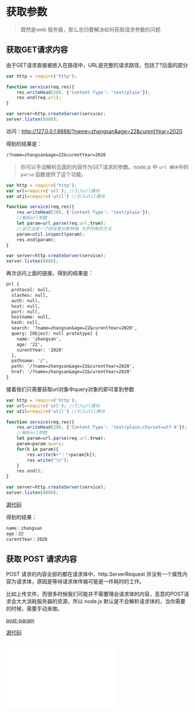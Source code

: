 # 获取参数

> 既然是web 服务器，那么总归要解决如何获取请求参数的问题



## 获取GET请求内容

由于GET请求直接被嵌入在路径中，URL是完整的请求路径，包括了?后面的部分

```js
var http = require('http');

function service(req,res){
	res.writeHead(200, {'Content-Type': 'text/plain'});
	res.end(req.url);
}

var server=http.createServer(service);
server.listen(8888);
```

访问：http://127.0.0.1:8888/?name=zhangsan&age=22&curentYear=2020

得到的结果是：

```txt
/?name=zhangsan&age=22&curentYear=2020
```



> 你可以手动解析后面的内容作为GET请求的参数。node.js 中 `url 模块`中的 `parse` 函数提供了这个功能。

```js
var http = require('http');
var url=require('url'); //引入url模块
var util=require('util') //引入util模块

function service(req,res){
	res.writeHead(200, {'Content-Type': 'text/plain'});
	//解析url参数
	let param=url.parse(req.url,true);
	//该方法是一个将任意对象转换 为字符串的方法
	param=util.inspect(param);
	res.end(param);
}

var server=http.createServer(service);
server.listen(8888);
```

再次访问上面的链接，得到的结果是：

```txt
Url {
  protocol: null,
  slashes: null,
  auth: null,
  host: null,
  port: null,
  hostname: null,
  hash: null,
  search: '?name=zhangsan&age=22&curentYear=2020',
  query: [Object: null prototype] {
    name: 'zhangsan',
    age: '22',
    curentYear: '2020'
  },
  pathname: '/',
  path: '/?name=zhangsan&age=22&curentYear=2020',
  href: '/?name=zhangsan&age=22&curentYear=2020'
}
```

接着我们只需要获取url对象中query对象的即可拿到参数

```js
var http = require('http');
var url=require('url'); //引入url模块
var util=require('util') //引入util模块

function service(req,res){
	res.writeHead(200, {'Content-Type': 'text/plain;charset=utf-8'});
	//解析url参数
	let param=url.parse(req.url,true);
	param=param.query;
	for(k in param){
		res.write(k+"："+param[k]);
		res.write("\n");
	}
	res.end();
}

var server=http.createServer(service);
server.listen(8888);
```

<a href="frontend/node/code/get-param.js" download="get-param.js">源代码</a>

得到的结果：

```txt
name：zhangsan
age：22
curentYear：2020
```



## 获取 POST 请求内容

POST 请求的内容全部的都在请求体中，http.ServerRequest 并没有一个属性内容为请求体，原因是等待请求体传输可能是一件耗时的工作。

比如上传文件，而很多时候我们可能并不需要理会请求体的内容，恶意的POST请求会大大消耗服务器的资源，所以 node.js 默认是不会解析请求体的，当你需要的时候，需要手动来做。

[post-param](../code/post-param.js ':include :type=code')

<a href="frontend/node/code/post-param.js" download="post-param.js">源代码</a>

<iframe scrolling="0" frameborder="0" src="frontend/node/code/post-param-form.html" height="180px"></iframe>